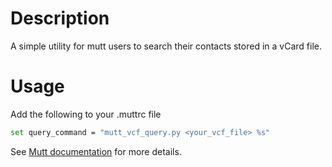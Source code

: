 # Description

A simple utility for mutt users to search their contacts stored in a vCard file.

# Usage

Add the following to your .muttrc file
```sh
set query_command = "mutt_vcf_query.py <your_vcf_file> %s"
```
See [Mutt documentation](http://www.mutt.org/doc/manual/#query) for more details.

